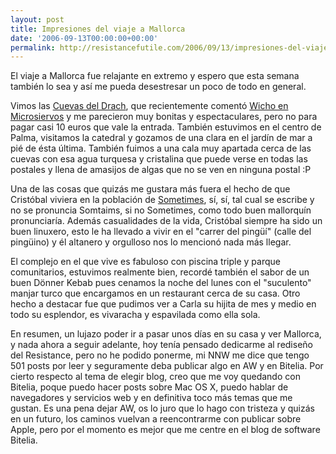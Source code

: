 ```yaml
---
layout: post
title: Impresiones del viaje a Mallorca
date: '2006-09-13T00:00:00+00:00'
permalink: http://resistancefutile.com/2006/09/13/impresiones-del-viaje-a-mallorca/
---
```

<img style="float:right; margin:0 0 10px 10px;" src="http://photos1.blogger.com/blogger2/4553/2422/320/images.0.jpg" border="0" alt="" />El viaje a Mallorca fue relajante en extremo y espero que esta semana también lo sea y así me pueda desestresar un poco de todo en general.

Vimos las <a href="http://www.cuevasdrach.com/">Cuevas del Drach</a>, que recientemente comentó <a href="http://www.microsiervos.com/archivo/ciencia/cuevas-del-drach.html">Wicho en Microsiervos</a> y me parecieron muy bonitas y espectaculares, pero no para pagar casi 10 euros que vale la entrada. También estuvimos en el centro de Palma, visitamos la catedral y gozamos de una clara en el jardín de mar a pié de ésta última. También fuimos a una cala muy apartada cerca de las cuevas con esa agua turquesa y cristalina que puede verse en todas las postales y llena de amasijos de algas que no se ven en ninguna postal :P

Una de las cosas que quizás me gustara más fuera el hecho de que Cristóbal viviera en la población de <a href="http://maps.google.es/maps?f=q&hl=es&q=sometimes&ie=UTF8&z=15&ll=39.52897,2.732677&spn=0.01473,0.043259&om=1">Sometimes</a>, sí, sí, tal cual se escribe y no se pronuncia Somtaims, si no Sometimes, como todo buen mallorquín pronunciaría. Además casualidades de la vida, Cristóbal siempre ha sido un buen linuxero, esto le ha llevado a vivir en el "carrer del pingüí" (calle del pingüino) y él altanero y orgulloso nos lo mencionó nada más llegar.

El complejo en el que vive es fabuloso con piscina triple y parque comunitarios, estuvimos realmente bien, recordé también el sabor de un buen Dönner Kebab pues cenamos la noche del lunes con el "suculento" manjar turco que encargamos en un restaurant cerca de su casa. Otro hecho a destacar fue que pudimos ver a Carla su hijita de mes y medio en todo su esplendor, es vivaracha y espavilada como ella sola.

En resumen, un lujazo poder ir a pasar unos días en su casa y ver Mallorca, y nada ahora a seguir adelante, hoy tenía pensado dedicarme al rediseño del Resistance, pero no he podido ponerme, mi NNW me dice que tengo 501 posts por leer y seguramente deba publicar algo en AW y en Bitelia. Por cierto respecto al tema de elegir blog, creo que me voy quedando con Bitelia, poque puedo hacer posts sobre Mac OS X, puedo hablar de navegadores y servicios web y en definitiva toco más temas que me gustan. Es una pena dejar AW, os lo juro que lo hago con tristeza y quizás en un futuro, los caminos vuelvan a reencontrarme con publicar sobre Apple, pero por el momento es mejor que me centre en el blog de software Bitelia.

